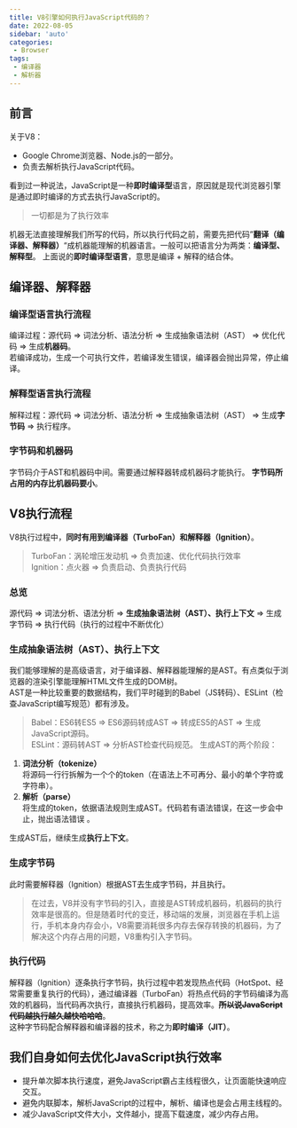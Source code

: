 ```yaml
---
title: V8引擎如何执行JavaScript代码的？
date: 2022-08-05
sidebar: 'auto'
categories:
 - Browser
tags:
 - 编译器
 - 解析器
---
```


## 前言
关于V8：
* Google Chrome浏览器、Node.js的一部分。
* 负责去解析执行JavaScript代码。

看到过一种说法，JavaScript是一种**即时编译型**语言，原因就是现代浏览器引擎是通过即时编译的方式去执行JavaScript的。
> 一切都是为了执行效率

机器无法直接理解我们所写的代码，所以执行代码之前，需要先把代码”**翻译（编译器、解释器）**“成机器能理解的机器语言。一般可以把语言分为两类：**编译型、解释型**。
上面说的**即时编译型语言**，意思是编译 + 解释的结合体。
## 编译器、解释器

### 编译型语言执行流程
编译过程：源代码 => 词法分析、语法分析 => 生成抽象语法树（AST） => 优化代码 => 生成**机器码**。<br/>
若编译成功，生成一个可执行文件，若编译发生错误，编译器会抛出异常，停止编译。
### 解释型语言执行流程
解释过程：源代码 => 词法分析、语法分析 => 生成抽象语法树（AST） => 生成**字节码** => 执行程序。

### 字节码和机器码
字节码介于AST和机器码中间。需要通过解释器转成机器码才能执行。
**字节码所占用的内存比机器码要小**。

## V8执行流程
V8执行过程中，**同时有用到编译器（TurboFan）和解释器（Ignition）**。
> TurboFan：涡轮增压发动机 => 负责加速、优化代码执行效率<br/>
Ignition：点火器 => 负责启动、负责执行代码

### 总览
源代码 => 词法分析、语法分析 => **生成抽象语法树（AST）、执行上下文** => 生成字节码 => 执行代码（执行的过程中不断优化）

### 生成抽象语法树（AST）、执行上下文
我们能够理解的是高级语言，对于编译器、解释器能理解的是AST。有点类似于浏览器的渲染引擎能理解HTML文件生成的DOM树。<br/>
AST是一种比较重要的数据结构，我们平时碰到的Babel（JS转码）、ESLint（检查JavaScript编写规范）都有涉及。<br/>
> Babel：ES6转ES5 => ES6源码转成AST => 转成ES5的AST => 生成JavaScript源码。<br/>
ESLint：源码转AST => 分析AST检查代码规范。
生成AST的两个阶段：
1. **词法分析（tokenize）**<br/>
将源码一行行拆解为一个个的token（在语法上不可再分、最小的单个字符或字符串）。
2. **解析（parse）**<br/>
将生成的token，依据语法规则生成AST。代码若有语法错误，在这一步会中止，抛出语法错误
。

生成AST后，继续生成**执行上下文**。

### 生成字节码
此时需要解释器（Ignition）根据AST去生成字节码，并且执行。
> 在过去，V8并没有字节码的引入，直接是AST转成机器码，机器码的执行效率是很高的。但是随着时代的变迁，移动端的发展，浏览器在手机上运行，手机本身内存会小，V8需要消耗很多内存去保存转换的机器码，为了解决这个内存占用的问题，V8重构引入字节码。

### 执行代码
解释器（Ignition）逐条执行字节码，执行过程中若发现热点代码（HotSpot、经常需要重复执行的代码），通过编译器（TurboFan）将热点代码的字节码编译为高效的机器码，当代码再次执行，直接执行机器码，提高效率。**~~所以说JavaScript代码越执行越久越快哈哈哈~~**。<br/>
这种字节码配合解释器和编译器的技术，称之为**即时编译（JIT）**。

## 我们自身如何去优化JavaScript执行效率
* 提升单次脚本执行速度，避免JavaScript霸占主线程很久，让页面能快速响应交互。
* 避免内联脚本，解析JavaScript的过程中，解析、编译也是会占用主线程的。
* 减少JavaScript文件大小，文件越小，提高下载速度，减少内存占用。